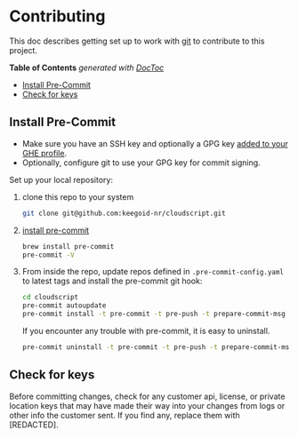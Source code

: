 # Contributing

This doc describes getting set up to work with [git](https://git-scm.com/) to contribute to this project.

<!-- START doctoc generated TOC please keep comment here to allow auto update -->
<!-- DON'T EDIT THIS SECTION, INSTEAD RE-RUN doctoc TO UPDATE -->
**Table of Contents**  *generated with [DocToc](https://github.com/thlorenz/doctoc)*

- [Install Pre-Commit](#install-pre-commit)
- [Check for keys](#check-for-keys)

<!-- END doctoc generated TOC please keep comment here to allow auto update -->

## Install Pre-Commit

- Make sure you have an SSH key and optionally a GPG key [added to your GHE profile](https://docs.github.com/en/github/authenticating-to-github/managing-commit-signature-verification/adding-a-new-gpg-key-to-your-github-account).
- Optionally, configure git to use your GPG key for commit signing.

Set up your local repository:

1. clone this repo to your system

    ```sh
    git clone git@github.com:keegoid-nr/cloudscript.git
    ```

1. [install pre-commit](https://pre-commit.com/#install)

    ```sh
    brew install pre-commit
    pre-commit -V
    ```

1. From inside the repo, update repos defined in `.pre-commit-config.yaml` to latest tags and install the pre-commit git hook:

    ```sh
    cd cloudscript
    pre-commit autoupdate
    pre-commit install -t pre-commit -t pre-push -t prepare-commit-msg
    ```

    If you encounter any trouble with pre-commit, it is easy to uninstall.

    ```sh
    pre-commit uninstall -t pre-commit -t pre-push -t prepare-commit-msg
    ```

## Check for keys

Before committing changes, check for any customer api, license, or private location keys that may have made their way into your changes from logs or other info the customer sent. If you find any, replace them with [REDACTED].

